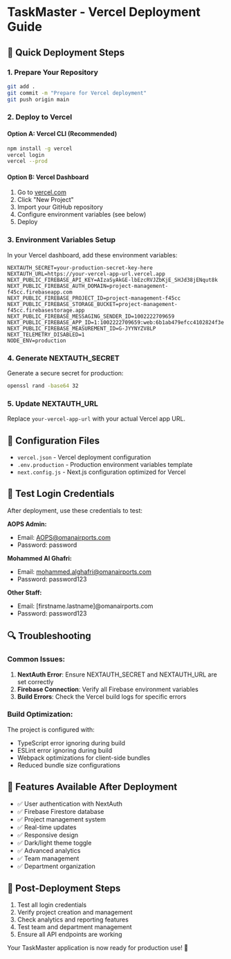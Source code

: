 # TaskMaster - Vercel Deployment Guide

## 🚀 Quick Deployment Steps

### 1. Prepare Your Repository
```bash
git add .
git commit -m "Prepare for Vercel deployment"
git push origin main
```

### 2. Deploy to Vercel

#### Option A: Vercel CLI (Recommended)
```bash
npm install -g vercel
vercel login
vercel --prod
```

#### Option B: Vercel Dashboard
1. Go to [vercel.com](https://vercel.com)
2. Click "New Project"
3. Import your GitHub repository
4. Configure environment variables (see below)
5. Deploy

### 3. Environment Variables Setup

In your Vercel dashboard, add these environment variables:

```
NEXTAUTH_SECRET=your-production-secret-key-here
NEXTAUTH_URL=https://your-vercel-app-url.vercel.app
NEXT_PUBLIC_FIREBASE_API_KEY=AIzaSyAkGE-lbEzcRVJZbKjE_SHJd38jENqut8k
NEXT_PUBLIC_FIREBASE_AUTH_DOMAIN=project-management-f45cc.firebaseapp.com
NEXT_PUBLIC_FIREBASE_PROJECT_ID=project-management-f45cc
NEXT_PUBLIC_FIREBASE_STORAGE_BUCKET=project-management-f45cc.firebasestorage.app
NEXT_PUBLIC_FIREBASE_MESSAGING_SENDER_ID=1002222709659
NEXT_PUBLIC_FIREBASE_APP_ID=1:1002222709659:web:6b1ab479efcc4102824f3e
NEXT_PUBLIC_FIREBASE_MEASUREMENT_ID=G-JYYNYZV8LP
NEXT_TELEMETRY_DISABLED=1
NODE_ENV=production
```

### 4. Generate NEXTAUTH_SECRET

Generate a secure secret for production:
```bash
openssl rand -base64 32
```

### 5. Update NEXTAUTH_URL

Replace `your-vercel-app-url` with your actual Vercel app URL.

## 🔧 Configuration Files

- `vercel.json` - Vercel deployment configuration
- `.env.production` - Production environment variables template
- `next.config.js` - Next.js configuration optimized for Vercel

## 🧪 Test Login Credentials

After deployment, use these credentials to test:

**AOPS Admin:**
- Email: AOPS@omanairports.com
- Password: password

**Mohammed Al Ghafri:**
- Email: mohammed.alghafri@omanairports.com
- Password: password123

**Other Staff:**
- Email: [firstname.lastname]@omanairports.com
- Password: password123

## 🔍 Troubleshooting

### Common Issues:

1. **NextAuth Error**: Ensure NEXTAUTH_SECRET and NEXTAUTH_URL are set correctly
2. **Firebase Connection**: Verify all Firebase environment variables
3. **Build Errors**: Check the Vercel build logs for specific errors

### Build Optimization:

The project is configured with:
- TypeScript error ignoring during build
- ESLint error ignoring during build
- Webpack optimizations for client-side bundles
- Reduced bundle size configurations

## 📱 Features Available After Deployment

- ✅ User authentication with NextAuth
- ✅ Firebase Firestore database
- ✅ Project management system
- ✅ Real-time updates
- ✅ Responsive design
- ✅ Dark/light theme toggle
- ✅ Advanced analytics
- ✅ Team management
- ✅ Department organization

## 🎯 Post-Deployment Steps

1. Test all login credentials
2. Verify project creation and management
3. Check analytics and reporting features
4. Test team and department management
5. Ensure all API endpoints are working

Your TaskMaster application is now ready for production use! 🎉

